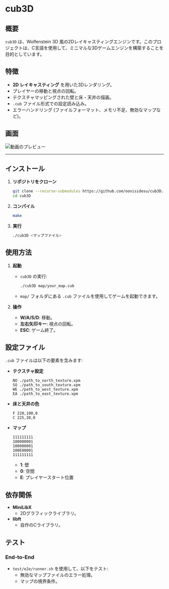 
# **cub3D**

## **概要**

`cub3D` は、Wolfenstein 3D 風の2Dレイキャスティングエンジンです。このプロジェクトは、C言語を使用して、ミニマルな3Dゲームエンジンを構築することを目的としています。

## **特徴**

- **2D レイキャスティング** を用いた3Dレンダリング。
- プレイヤーの移動と視点の回転。
- テクスチャマッピングされた壁と床・天井の描画。
- `.cub` ファイル形式での設定読み込み。
- エラーハンドリング (ファイルフォーマット、メモリ不足、無効なマップなど)。

## **画面**

![動画のプレビュー](gif/movie.gif)

---

## **インストール**

1. **リポジトリをクローン**
   ```bash
   git clone --recurse-submodules https://github.com/oonisidesu/cub3D.git
   cd cub3D
   ```

2. **コンパイル**
   ```bash
   make
   ```

3. **実行**
   ```bash
   ./cub3D <マップファイル>
   ```

## **使用方法**

1. **起動**
   - `cub3D` の実行:
     ```bash
     ./cub3D map/your_map.cub
     ```
   - `map/` フォルダにある `.cub` ファイルを使用してゲームを起動できます。

2. **操作**
   - **W/A/S/D**: 移動。
   - **左右矢印キー**: 視点の回転。
   - **ESC**: ゲーム終了。

## **設定ファイル**

`.cub` ファイルは以下の要素を含みます:

- **テクスチャ設定**
  ```
  NO ./path_to_north_texture.xpm
  SO ./path_to_south_texture.xpm
  WE ./path_to_west_texture.xpm
  EA ./path_to_east_texture.xpm
  ```
- **床と天井の色**
  ```
  F 220,100,0
  C 225,30,0
  ```
- **マップ**
  ```
  111111111
  100000001
  100000001
  100E00001
  111111111
  ```
  - **1**: 壁
  - **0**: 空間
  - **E**: プレイヤースタート位置

## **依存関係**

- **MiniLibX**
  - 2Dグラフィックライブラリ。
- **libft**
  - 自作のCライブラリ。

## **テスト**

### End-to-End
- `test/e2e/runner.sh` を使用して、以下をテスト:
  - 無効なマップファイルのエラー処理。
  - マップの境界条件。
